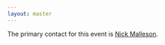 ```yaml
---
layout: master
---
```


The primary contact for this event is [Nick
Malleson](mailto:N.Malleson06@leeds.ac.uk).
